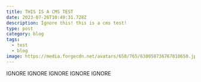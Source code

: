 ```yaml
---
title: THIS IS A CMS TEST
date: 2023-07-26T10:49:31.728Z
description: Ignore this! this is a cms test!
type: post
category: blog
tags:
  - test
  - blog
image: https://media.forgecdn.net/avatars/658/765/638058736767810650.jpeg
---
```

IGNORE IGNORE IGNORE IGNORE IGNORE
